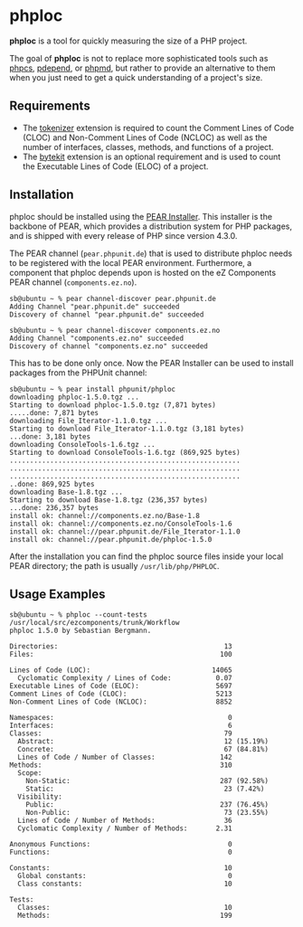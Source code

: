 phploc
======

**phploc** is a tool for quickly measuring the size of a PHP project.

The goal of **phploc** is not to replace more sophisticated tools such as [phpcs](http://pear.php.net/PHP_CodeSniffer), [pdepend](http://pdepend.org/), or [phpmd](http://phpmd.org/), but rather to provide an alternative to them when you just need to get a quick understanding of a project's size.

Requirements
------------

* The [tokenizer](http://www.php.net/tokenizer) extension is required to count the Comment Lines of Code (CLOC) and Non-Comment Lines of Code (NCLOC) as well as the number of interfaces, classes, methods, and functions of a project.
* The [bytekit](http://www.bytekit.org/) extension is an optional requirement and is used to count the Executable Lines of Code (ELOC) of a project.

Installation
------------

phploc should be installed using the [PEAR Installer](http://pear.php.net/). This installer is the backbone of PEAR, which provides a distribution system for PHP packages, and is shipped with every release of PHP since version 4.3.0.

The PEAR channel (`pear.phpunit.de`) that is used to distribute phploc needs to be registered with the local PEAR environment. Furthermore, a component that phploc depends upon is hosted on the eZ Components PEAR channel (`components.ez.no`).

    sb@ubuntu ~ % pear channel-discover pear.phpunit.de
    Adding Channel "pear.phpunit.de" succeeded
    Discovery of channel "pear.phpunit.de" succeeded

    sb@ubuntu ~ % pear channel-discover components.ez.no
    Adding Channel "components.ez.no" succeeded
    Discovery of channel "components.ez.no" succeeded

This has to be done only once. Now the PEAR Installer can be used to install packages from the PHPUnit channel:

    sb@ubuntu ~ % pear install phpunit/phploc
    downloading phploc-1.5.0.tgz ...
    Starting to download phploc-1.5.0.tgz (7,871 bytes)
    .....done: 7,871 bytes
    downloading File_Iterator-1.1.0.tgz ...
    Starting to download File_Iterator-1.1.0.tgz (3,181 bytes)
    ...done: 3,181 bytes
    downloading ConsoleTools-1.6.tgz ...
    Starting to download ConsoleTools-1.6.tgz (869,925 bytes)
    .........................................................
    .........................................................
    .........................................................
    ..done: 869,925 bytes
    downloading Base-1.8.tgz ...
    Starting to download Base-1.8.tgz (236,357 bytes)
    ...done: 236,357 bytes
    install ok: channel://components.ez.no/Base-1.8
    install ok: channel://components.ez.no/ConsoleTools-1.6
    install ok: channel://pear.phpunit.de/File_Iterator-1.1.0
    install ok: channel://pear.phpunit.de/phploc-1.5.0

After the installation you can find the phploc source files inside your local PEAR directory; the path is usually `/usr/lib/php/PHPLOC`.

Usage Examples
--------------

    sb@ubuntu ~ % phploc --count-tests /usr/local/src/ezcomponents/trunk/Workflow
    phploc 1.5.0 by Sebastian Bergmann.

    Directories:                                         13
    Files:                                              100

    Lines of Code (LOC):                              14065
      Cyclomatic Complexity / Lines of Code:           0.07
    Executable Lines of Code (ELOC):                   5697
    Comment Lines of Code (CLOC):                      5213
    Non-Comment Lines of Code (NCLOC):                 8852

    Namespaces:                                           0
    Interfaces:                                           6
    Classes:                                             79
      Abstract:                                          12 (15.19%)
      Concrete:                                          67 (84.81%)
      Lines of Code / Number of Classes:                142
    Methods:                                            310
      Scope:
        Non-Static:                                     287 (92.58%)
        Static:                                          23 (7.42%)
      Visibility:
        Public:                                         237 (76.45%)
        Non-Public:                                      73 (23.55%)
      Lines of Code / Number of Methods:                 36
      Cyclomatic Complexity / Number of Methods:       2.31

    Anonymous Functions:                                  0
    Functions:                                            0

    Constants:                                           10
      Global constants:                                   0
      Class constants:                                   10

    Tests:
      Classes:                                           10
      Methods:                                          199
